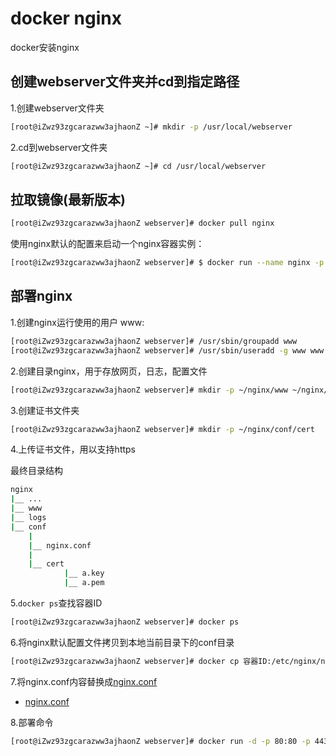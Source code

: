 # docker nginx
docker安装nginx

## 创建webserver文件夹并cd到指定路径

1.创建webserver文件夹

``` bash
[root@iZwz93zgcarazww3ajhaonZ ~]# mkdir -p /usr/local/webserver
```

2.cd到webserver文件夹

``` bash
[root@iZwz93zgcarazww3ajhaonZ ~]# cd /usr/local/webserver
```

## 拉取镜像(最新版本)

``` bash
[root@iZwz93zgcarazww3ajhaonZ webserver]# docker pull nginx
```

使用nginx默认的配置来启动一个nginx容器实例：

``` bash
[root@iZwz93zgcarazww3ajhaonZ webserver]# $ docker run --name nginx -p 80:80 -p 443:443 -d nginx
```

## 部署nginx

1.创建nginx运行使用的用户 www:

``` bash
[root@iZwz93zgcarazww3ajhaonZ webserver]# /usr/sbin/groupadd www 
[root@iZwz93zgcarazww3ajhaonZ webserver]# /usr/sbin/useradd -g www www
```

2.创建目录nginx，用于存放网页，日志，配置文件

``` bash
[root@iZwz93zgcarazww3ajhaonZ webserver]# mkdir -p ~/nginx/www ~/nginx/logs ~/nginx/conf
```

3.创建证书文件夹

``` bash
[root@iZwz93zgcarazww3ajhaonZ webserver]# mkdir -p ~/nginx/conf/cert
```

4.上传证书文件，用以支持https

最终目录结构
``` bash
nginx
|__ ...
|__ www
|__ logs
|__ conf
    |  
    |__ nginx.conf
    |
    |__ cert
            |__ a.key
            |__ a.pem
```

5.`docker ps`查找容器ID

``` bash
[root@iZwz93zgcarazww3ajhaonZ webserver]# docker ps
```

6.将nginx默认配置文件拷贝到本地当前目录下的conf目录

``` bash
[root@iZwz93zgcarazww3ajhaonZ webserver]# docker cp 容器ID:/etc/nginx/nginx.conf ~/nginx/conf
```

7.将nginx.conf内容替换成[nginx.conf](./nginx.conf)

- [nginx.conf](./nginx.conf)

8.部署命令

``` bash
[root@iZwz93zgcarazww3ajhaonZ webserver]# docker run -d -p 80:80 -p 443:443 --name nginx -v ~/nginx/www:/usr/share/nginx/html -v ~/nginx/conf/nginx.conf:/etc/nginx/nginx.conf -v ~/nginx/logs:/var/log/nginx nginx
```